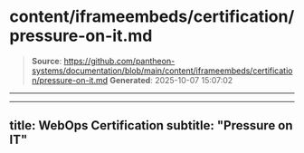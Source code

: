 # content/iframeembeds/certification/pressure-on-it.md

> **Source**: https://github.com/pantheon-systems/documentation/blob/main/content/iframeembeds/certification/pressure-on-it.md
> **Generated**: 2025-10-07 15:07:02

---

---
title: WebOps Certification
subtitle: "Pressure on IT"
---

<Partial file="certification-guide/pressure-on-it.md" />
